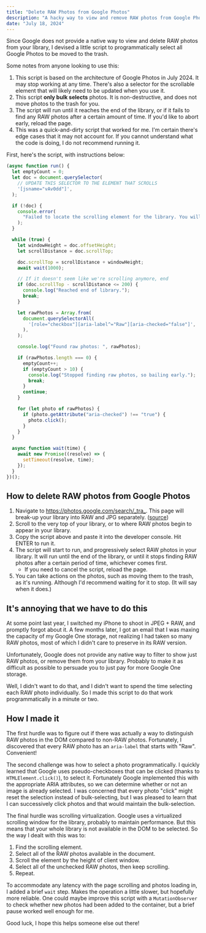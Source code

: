 ```yaml
---
title: "Delete RAW Photos from Google Photos"
description: "A hacky way to view and remove RAW photos from Google Photos"
date: "July 18, 2024"
---
```


Since Google does not provide a native way to view and delete RAW photos from your library, I devised a little script to programmatically select all Google Photos to be moved to the trash.

Some notes from anyone looking to use this:

1. This script is based on the architecture of Google Photos in July 2024. It may stop working at any time. There's also a selector for the scrollable element that will likely need to be updated when you use it.
2. This script **only bulk selects** photos. It is non-destructive, and does not move photos to the trash for you.
3. The script will run until it reaches the end of the library, or if it fails to find any RAW photos after a certain amount of time. If you'd like to abort early, reload the page.
4. This was a quick-and-dirty script that worked for me. I'm certain there's edge cases that it may not account for. If you cannot understand what the code is doing, I do not recommend running it.

First, here's the script, with instructions below:

```js
(async function run() {
  let emptyCount = 0;
  let doc = document.querySelector(
    // UPDATE THIS SELECTOR TO THE ELEMENT THAT SCROLLS
    '[jsname="vAv0dd"]',
  );

  if (!doc) {
    console.error(
      "Failed to locate the scrolling element for the library. You will need to locate that element and create a unique selector for it, and update the query above.",
    );
  }

  while (true) {
    let windowHeight = doc.offsetHeight;
    let scrollDistance = doc.scrollTop;

    doc.scrollTop = scrollDistance + windowHeight;
    await wait(1000);

    // If it doesn't seem like we're scrolling anymore, end
    if (doc.scrollTop - scrollDistance <= 200) {
      console.log("Reached end of library.");
      break;
    }

    let rawPhotos = Array.from(
      document.querySelectorAll(
        '[role="checkbox"][aria-label^="Raw"][aria-checked="false"]',
      ),
    );

    console.log("Found raw photos: ", rawPhotos);

    if (rawPhotos.length === 0) {
      emptyCount++;
      if (emptyCount > 10) {
        console.log("Stopped finding raw photos, so bailing early.");
        break;
      }
      continue;
    }

    for (let photo of rawPhotos) {
      if (photo.getAttribute("aria-checked") !== "true") {
        photo.click();
      }
    }
  }

  async function wait(time) {
    await new Promise((resolve) => {
      setTimeout(resolve, time);
    });
  }
})();
```

## How to delete RAW photos from Google Photos

<ol>

<li>Navigate to <a href="https://photos.google.com/search/_tra_" rel="noreferrer" target="_blank">https://photos.google.com/search/_tra_</a>. This page will break-up your library into RAW and JPG separately. (<a rel="noreferrer" target="_blank" href="https://www.reddit.com/r/GooglePixel/comments/17kwujv/the_way_google_photos_handles_raw_photos_now_is/">source</a>)
<li>Scroll to the very top of your library, or to where RAW photos begin to appear in your library.</li>
<li>Copy the script above and paste it into the developer console. Hit ENTER to run it.</li>
<li>The script will start to run, and progressively select RAW photos in your library. It will run until the end of the library, or until it stops finding RAW photos after a certain period of time, whichever comes first.
<ul>
   <li>If you need to cancel the script, reload the page.</li>
</ul>
</li>
<li>You can take actions on the photos, such as moving them to the trash, as it's running. Although I'd recommend waiting for it to stop. (It will say when it does.)</li>

</ol>

## It's annoying that we have to do this

At some point last year, I switched my iPhone to shoot in JPEG + RAW, and promptly forgot about it. A few months later, I got an email that I was maxing the capacity of my Google One storage, not realizing I had taken so many RAW photos, most of which I didn't care to preserve in its RAW version.

Unfortunately, Google does not provide any native way to filter to show just RAW photos, or remove them from your library. Probably to make it as difficult as possible to persuade you to just pay for more Google One storage.

Well, I didn't want to do that, and I didn't want to spend the time selecting each RAW photo individually. So I made this script to do that work programmatically in a minute or two.

## How I made it

The first hurdle was to figure out if there was actually a way to distinguish RAW photos in the DOM compared to non-RAW photos. Fortunately, I discovered that every RAW photo has an `aria-label` that starts with "Raw". Convenient!

The second challenge was how to select a photo programmatically. I quickly learned that Google uses pseudo-checkboxes that can be clicked (thanks to `HTMLElement.click()`), to select it. Fortunately Google implemented this with the appropriate ARIA attributes, so we can determine whether or not an image is already selected. I was concerned that every photo "click" might reset the selection instead of bulk-selecting, but I was pleased to learn that I can successively click photos and that would maintain the bulk-selection.

The final hurdle was scrolling virtualization. Google uses a virtualized scrolling window for the library, probably to maintain performance. But this means that your whole library is not available in the DOM to be selected. So the way I dealt with this was to:

1. Find the scrolling element.
2. Select all of the RAW photos available in the document.
3. Scroll the element by the height of client window.
4. Select all of the unchecked RAW photos, then keep scrolling.
5. Repeat.

To accommodate any latency with the page scrolling and photos loading in, I added a brief `wait` step. Makes the operation a little slower, but hopefully more reliable. One could maybe improve this script with a `MutationObserver` to check whether new photos had been added to the container, but a brief pause worked well enough for me.

Good luck, I hope this helps someone else out there!
